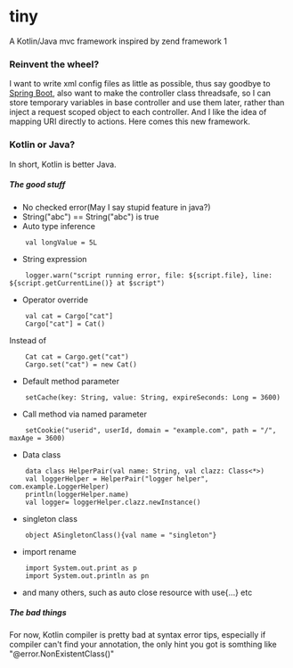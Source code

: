 # tiny
A Kotlin/Java mvc framework inspired by zend framework 1

### Reinvent the wheel?
I want to write xml config files as little as possible, thus say goodbye to [Spring Boot](https://spring.io/projects/spring-boot), also want to make the controller class threadsafe, so I can store temporary variables in base controller and use them later, rather than inject a request scoped object to each controller. And I like the idea of mapping URI directly to actions. Here comes this new framework.

### Kotlin or Java?
In short, Kotlin is better Java.

##### The good stuff
* No checked error(May I say stupid feature in java?)
* String("abc") == String("abc") is true
* Auto type inference  
```
	val longValue = 5L
```	
* String expression  
```
	logger.warn("script running error, file: ${script.file}, line: ${script.getCurrentLine()} at $script")
```
* Operator override  
```  
	val cat = Cargo["cat"]
	Cargo["cat"] = Cat()
```	
Instead of  
```
	Cat cat = Cargo.get("cat")
	Cargo.set("cat") = new Cat()
```
* Default method parameter  
```
	setCache(key: String, value: String, expireSeconds: Long = 3600)
```	
* Call method via named parameter 
``` 
	setCookie("userid", userId, domain = "example.com", path = "/", maxAge = 3600)
```	
* Data class  
```
	data class HelperPair(val name: String, val clazz: Class<*>)
	val loggerHelper = HelperPair("logger helper", com.example.LoggerHelper)
	println(loggerHelper.name)
	val logger= loggerHelper.clazz.newInstance()
```	
* singleton class  
```
	object ASingletonClass(){val name = "singleton"}
```	
* import rename  

```
	import System.out.print as p
	import System.out.println as pn
```	
* and many others, such as auto close resource with use{...} etc

##### The bad things
For now, Kotlin compiler is pretty bad at syntax error tips, especially if compiler can't find your annotation, the only hint you got is somthing like "@error.NonExistentClass()"




